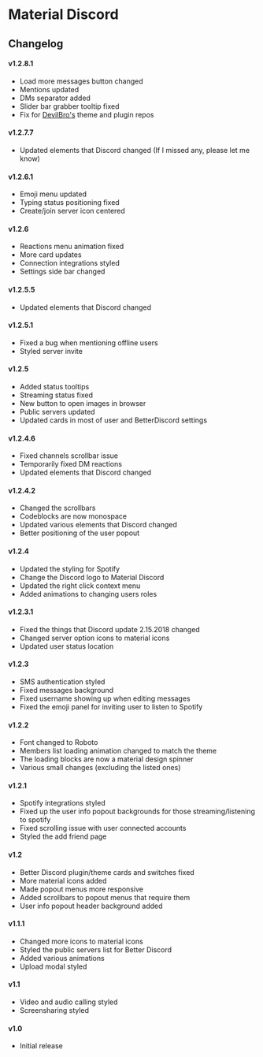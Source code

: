 # Material Discord

## Changelog

#### v1.2.8.1
* Load more messages button changed
* Mentions updated
* DMs separator added
* Slider bar grabber tooltip fixed
* Fix for [DevilBro's](https://github.com/mwittrien) theme and plugin repos

#### v1.2.7.7
* Updated elements that Discord changed (If I missed any, please let me know)

#### v1.2.6.1
* Emoji menu updated
* Typing status positioning fixed
* Create/join server icon centered

#### v1.2.6
* Reactions menu animation fixed
* More card updates
* Connection integrations styled
* Settings side bar changed

#### v1.2.5.5
* Updated elements that Discord changed

#### v1.2.5.1
* Fixed a bug when mentioning offline users
* Styled server invite

#### v1.2.5
* Added status tooltips
* Streaming status fixed
* New button to open images in browser
* Public servers updated
* Updated cards in most of user and BetterDiscord settings

#### v1.2.4.6
* Fixed channels scrollbar issue
* Temporarily fixed DM reactions
* Updated elements that Discord changed

#### v1.2.4.2
* Changed the scrollbars
* Codeblocks are now monospace
* Updated various elements that Discord changed
* Better positioning of the user popout

#### v1.2.4
* Updated the styling for Spotify
* Change the Discord logo to Material Discord
* Updated the right click context menu
* Added animations to changing users roles

#### v1.2.3.1
* Fixed the things that Discord update 2.15.2018 changed
* Changed server option icons to material icons
* Updated user status location

#### v1.2.3
* SMS authentication styled
* Fixed messages background
* Fixed username showing up when editing messages
* Fixed the emoji panel for inviting user to listen to Spotify

#### v1.2.2
* Font changed to Roboto
* Members list loading animation changed to match the theme
* The loading blocks are now a material design spinner
* Various small changes (excluding the listed ones)

#### v1.2.1
* Spotify integrations styled
* Fixed up the user info popout backgrounds for those streaming/listening to spotify
* Fixed scrolling issue with user connected accounts
* Styled the add friend page

#### v1.2
* Better Discord plugin/theme cards and switches fixed
* More material icons added
* Made popout menus more responsive
* Added scrollbars to popout menus that require them
* User info popout header background added

#### v1.1.1
* Changed more icons to material icons
* Styled the public servers list for Better Discord
* Added various animations
* Upload modal styled

#### v1.1
* Video and audio calling styled
* Screensharing styled

#### v1.0
* Initial release
